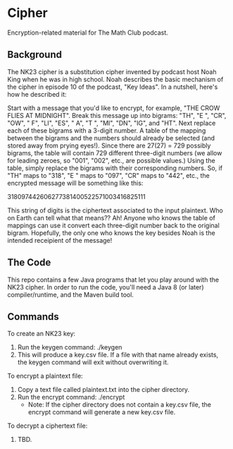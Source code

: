 # Cipher

Encryption-related material for The Math Club podcast.

## Background

The NK23 cipher is a substitution cipher invented by podcast host Noah King when he was in high school. Noah describes the basic mechanism of the cipher in episode 10 of the podcast, "Key Ideas". In a nutshell, here's how he described it:

Start with a message that you'd like to encrypt, for example, "THE CROW FLIES AT MIDNIGHT". Break this message up into bigrams: "TH", "E ", "CR", "OW", " F", "LI", "ES", " A", "T ", "MI", "DN", "IG", and "HT". Next replace each of these bigrams with a 3-digit number. A table of the mapping between the bigrams and the numbers should already be selected (and stored away from prying eyes!). Since there are 27(27) = 729 possibly bigrams, the table will contain 729 different three-digit numbers (we allow for leading zeroes, so "001", "002", etc., are possible values.) Using the table, simply replace the bigrams with their corresponding numbers. So, if "TH" maps to "318", "E " maps to "097", "CR" maps to "442", etc., the encrypted message will be something like this:

318097442606277381400522571003416825111

This string of digits is the ciphertext associated to the input plaintext. Who on Earth can tell what that means?? Ah! Anyone who knows the table of mappings can use it convert each three-digit number back to the original bigram. Hopefully, the only one who knows the key besides Noah is the intended receipient of the message!

## The Code

This repo contains a few Java programs that let you play around with the NK23 cipher. In order to run the code, you'll need a Java 8 (or later)  compiler/runtime, and the Maven build tool.

## Commands

To create an NK23 key:
1. Run the keygen command: ./keygen
2. This will produce a key.csv file. If a file with that name already
   exists, the keygen command will exit without overwriting it.

To encrypt a plaintext file:
1. Copy a text file called plaintext.txt into the cipher directory.
2. Run the encrypt command: ./encrypt
   - Note: If the cipher directory does not contain a key.csv file, the
     encrypt command will generate a new key.csv file.

To decrypt a ciphertext file:
1. TBD.
